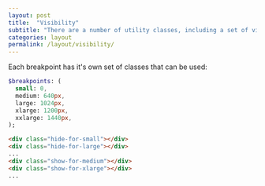 ```yaml
---
layout: post
title:  "Visibility"
subtitle: "There are a number of utility classes, including a set of visibility classes. These allow content to be hidden under certain circumstances (for example at differing screen sizes)."
categories: layout
permalink: /layout/visibility/
---
```


Each breakpoint has it's own set of classes that can be used:

```sass
$breakpoints: (
  small: 0,
  medium: 640px,
  large: 1024px,
  xlarge: 1200px,
  xxlarge: 1440px,
);
```

``` html
<div class="hide-for-small"></div>
<div class="hide-for-large"></div>
...
<div class="show-for-medium"></div>
<div class="show-for-xlarge"></div>
...
```
